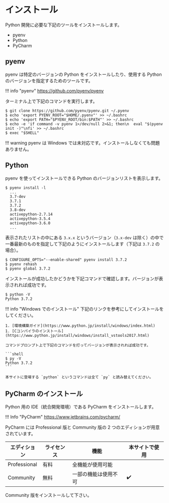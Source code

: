 # インストール

Python 開発に必要な下記のツールをインストールします。

- pyenv
- Python
- PyCharm

## pyenv

pyenv は特定のバージョンの Python をインストールしたり、使用する Python のバージョンを指定するためのツールです。

!!! info "pyenv"
    https://github.com/pyenv/pyenv

ターミナル上で下記のコマンドを実行します。

```shell
$ git clone https://github.com/pyenv/pyenv.git ~/.pyenv
$ echo 'export PYENV_ROOT="$HOME/.pyenv"' >> ~/.bashrc
$ echo 'export PATH="$PYENV_ROOT/bin:$PATH"' >> ~/.bashrc
$ echo -e 'if command -v pyenv 1>/dev/null 2>&1; then\n  eval "$(pyenv init -)"\nfi' >> ~/.bashrc
$ exec "$SHELL"
```

!!! warning
    pyenv は Windows では未対応です。インストールしなくても問題ありません。

## Python

pyenv を使ってインストールできる Python のバージョンリストを表示します。

```shell
$ pyenv install -l
  ...
  3.7-dev
  3.7.1
  3.7.2
  3.8-dev
  activepython-2.7.14
  activepython-3.5.4
  activepython-3.6.0
  ...
```

表示されたリストの中にある `3.x.x` というバージョン（`3.x-dev` は除く）の中で一番最新のものを指定して下記のようにインストールします（下記は `3.7.2` の場合）。

```shell
$ CONFIGURE_OPTS="--enable-shared" pyenv install 3.7.2
$ pyenv rehash
$ pyenv global 3.7.2
```

インストールが成功したかどうかを下記コマンドで確認します。バージョンが表示されれば成功です。

```shell
$ python -V
Python 3.7.2
```

!!! info "Windows でのインストール"
    下記のリンクを参考にしてインストールをしてください。

    1. [環境構築ガイド](https://www.python.jp/install/windows/index.html)
    1. [Cコンパイラのインストール](https://www.python.jp/install/windows/install_vstools2017.html)

    コマンドプロンプト上で下記のコマンドを打ってバージョンが表示されれば成功です。

    ```shell
    $ py -V
    Python 3.7.2
    ```

    本サイトに登場する `python` というコマンドは全て `py` と読み替えてください。

## PyCharm のインストール

Python 用の IDE（統合開発環境）である PyCharm をインストールします。

!!! Info "PyCharm"
    https://www.jetbrains.com/pycharm/

PyCharm には Professional 版と Community 版の 2 つのエディションが用意されています。

| エディション | ライセンス | 機能                 | 本サイトで使用     |
| ------------ | ---------- | -------------------- |--------------------|
| Professional | 有料       | 全機能が使用可能     |                    |
| Community    | 無料       | 一部の機能は使用不可 | :heavy_check_mark: |

Community 版をインストールして下さい。
